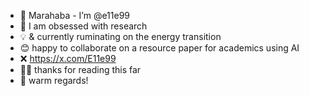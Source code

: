 - 🪬 Marahaba - I’m @e11e99
- 🧿 I am obsessed with research
- 💡 & currently ruminating on the energy transition
- 😊 happy to collaborate on a resource paper for academics using AI
- ❌ https://x.com/E11e99
- 🙏🏾 thanks for reading this far
- 🫧 warm regards!

<!---
e11e99/e11e99 is a ✨ special ✨ repository because its `README.md` (this file) appears on your GitHub profile.
You can click the Preview link to take a look at your changes.
--->
